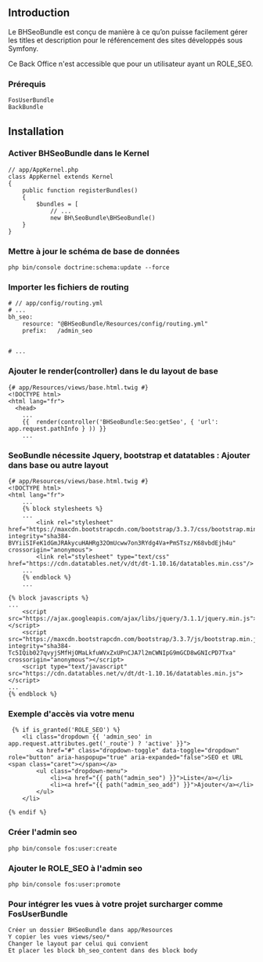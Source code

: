 ## Introduction

Le BHSeoBundle est conçu de manière à ce qu’on puisse facilement gérer les titles et description pour le référencement des sites développés sous Symfony. 

Ce Back Office n'est accessible que pour un utilisateur ayant un ROLE_SEO.

### Prérequis
    FosUserBundle
    BackBundle


## Installation

### Activer BHSeoBundle dans le Kernel

    // app/AppKernel.php
    class AppKernel extends Kernel
    {
        public function registerBundles()
        {
            $bundles = [
                // ...
                new BH\SeoBundle\BHSeoBundle()
        }
    }


### Mettre à jour le schéma de base de données

    php bin/console doctrine:schema:update --force

    
### Importer les fichiers de routing

    # // app/config/routing.yml
    # ...
    bh_seo:
        resource: "@BHSeoBundle/Resources/config/routing.yml"
        prefix:   /admin_seo


    # ...


### Ajouter le render(controller) dans le  <head> du layout de base

    {# app/Resources/views/base.html.twig #}
    <!DOCTYPE html>
    <html lang="fr">
      <head>
        ...
        {{  render(controller('BHSeoBundle:Seo:getSeo', { 'url': app.request.pathInfo } )) }}
        ...
### SeoBundle nécessite Jquery, bootstrap et datatables : Ajouter dans base ou autre layout 

    {# app/Resources/views/base.html.twig #}
    <!DOCTYPE html>
    <html lang="fr">
        ...
        {% block stylesheets %}
        ...
            <link rel="stylesheet" href="https://maxcdn.bootstrapcdn.com/bootstrap/3.3.7/css/bootstrap.min.css" integrity="sha384-BVYiiSIFeK1dGmJRAkycuHAHRg32OmUcww7on3RYdg4Va+PmSTsz/K68vbdEjh4u" crossorigin="anonymous">
            <link rel="stylesheet" type="text/css" href="https://cdn.datatables.net/v/dt/dt-1.10.16/datatables.min.css"/>
        ...
        {% endblock %}
        ...
        
    {% block javascripts %}
    ...
        <script src="https://ajax.googleapis.com/ajax/libs/jquery/3.1.1/jquery.min.js"></script>
        <script src="https://maxcdn.bootstrapcdn.com/bootstrap/3.3.7/js/bootstrap.min.js" integrity="sha384-Tc5IQib027qvyjSMfHjOMaLkfuWVxZxUPnCJA7l2mCWNIpG9mGCD8wGNIcPD7Txa" crossorigin="anonymous"></script>
        <script type="text/javascript" src="https://cdn.datatables.net/v/dt/dt-1.10.16/datatables.min.js"></script>
    ...
    {% endblock %}
    
 ### Exemple d'accès via votre menu 
 
     {% if is_granted('ROLE_SEO') %}
        <li class="dropdown {{ 'admin_seo' in app.request.attributes.get('_route') ? 'active' }}">
            <a href="#" class="dropdown-toggle" data-toggle="dropdown" role="button" aria-haspopup="true" aria-expanded="false">SEO et URL <span class="caret"></span></a>
            <ul class="dropdown-menu">
                <li><a href="{{ path("admin_seo") }}">Liste</a></li>
                <li><a href="{{ path("admin_seo_add") }}">Ajouter</a></li>
            </ul>
        </li>

    {% endif %}
    
  ### Créer l'admin seo
  
    php bin/console fos:user:create
    
  ### Ajouter le ROLE_SEO à l'admin seo
  
    php bin/console fos:user:promote
    
   ### Pour intégrer les vues à votre projet surcharger comme FosUserBundle
  
    Créer un dossier BHSeoBundle dans app/Resources
    Y copier les vues views/seo/*
    Changer le layout par celui qui convient
    Et placer les block bh_seo_content dans des block body
    
  